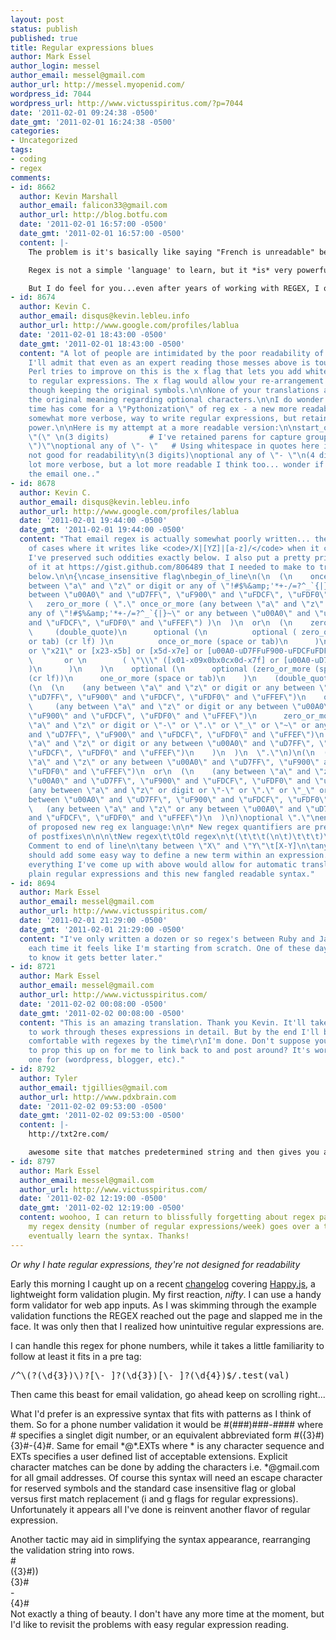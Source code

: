 ```yaml
---
layout: post
status: publish
published: true
title: Regular expressions blues
author: Mark Essel
author_login: messel
author_email: messel@gmail.com
author_url: http://messel.myopenid.com/
wordpress_id: 7044
wordpress_url: http://www.victusspiritus.com/?p=7044
date: '2011-02-01 09:24:38 -0500'
date_gmt: '2011-02-01 16:24:38 -0500'
categories:
- Uncategorized
tags:
- coding
- regex
comments:
- id: 8662
  author: Kevin Marshall
  author_email: falicon33@gmail.com
  author_url: http://blog.botfu.com
  date: '2011-02-01 16:57:00 -0500'
  date_gmt: '2011-02-01 16:57:00 -0500'
  content: |-
    The problem is it's basically like saying "French is unreadable" because you don't know French well enough yet.

    Regex is not a simple 'language' to learn, but it *is* very powerful and well worth spending lots of time on...you could probably create a subset of regex that was more 'readable' (and many have) but what you'll give up is lots of power and flexibility.

    But I do feel for you...even after years of working with REGEX, I often make subtle mistakes that take awhile to debug...such is life.
- id: 8674
  author: Kevin C.
  author_email: disqus@kevin.lebleu.info
  author_url: http://www.google.com/profiles/lablua
  date: '2011-02-01 18:43:00 -0500'
  date_gmt: '2011-02-01 18:43:00 -0500'
  content: "A lot of people are intimidated by the poor readability of Regex, and
    I'll admit that even as an expert reading those messes above is tough. One way
    Perl tries to improve on this is the x flag that lets you add whitespace and comments
    to regular expressions. The x flag would allow your re-arrangement into rows,
    though keeping the original symbols.\n\nNone of your translations appear to keep
    the original meaning regarding optional characters.\n\nI do wonder if maybe the
    time has come for a \"Pythonization\" of reg ex - a new more readable, even if
    somewhat more verbose, way to write regular expressions, but retaining all the
    power.\n\nHere is my attempt at a more readable version:\n\nstart_of_line\noptional
    \"(\" \n(3 digits)         # I've retained parens for capture groups\noptional
    \")\"\noptional any of \"- \"   # Using whitespace in quotes here is probably
    not good for readability\n(3 digits)\noptional any of \"- \"\n(4 digits)\nend_of_line\n\nA
    lot more verbose, but a lot more readable I think too... wonder if I should attempt
    the email one.."
- id: 8678
  author: Kevin C.
  author_email: disqus@kevin.lebleu.info
  author_url: http://www.google.com/profiles/lablua
  date: '2011-02-01 19:44:00 -0500'
  date_gmt: '2011-02-01 19:44:00 -0500'
  content: "That email regex is actually somewhat poorly written... there are a lot
    of cases where it writes like <code>/X|[YZ]|[a-z]/</code> when it could say <code>/[XYZa-z]/</code>.
    I've preserved such oddities exactly below. I also put a pretty printed version
    of it at https://gist.github.com/806489 that I needed to make to translate to
    below.\n\n{\ncase_insensitive flag\nbegin_of_line\n(\n  (\n    once_or_more (any
    between \"a\" and \"z\" or digit or any of \"!#$%&amp;'*+-/=?^_`{|}~\" or any
    between \"u00A0\" and \"uD7FF\", \"uF900\" and \"uFDCF\", \"uFDF0\" and \"uFFEF\")\n
    \   zero_or_more ( \".\" once_or_more (any between \"a\" and \"z\" or digit or
    any of \"!#$%&amp;'*+-/=?^_`{|}~\" or any between \"u00A0\" and \"uD7FF\", \"uF900\"
    and \"uFDCF\", \"uFDF0\" and \"uFFEF\") )\n  )\n  or\n  (\n    zero_or_more (\n
    \     (double_quote)\n      optional (\n          optional ( zero_or_more (space
    or tab) (cr lf) )\n          once_or_more (space or tab)\n      )\n      (\n        ([x01-x08x0bx0cx0e-x1fx7f]
    or \"x21\" or [x23-x5b] or [x5d-x7e] or [u00A0-uD7FFuF900-uFDCFuFDF0-uFFEF])\n
    \       or \n        ( \"\\\" ([x01-x09x0bx0cx0d-x7f] or [u00A0-uD7FFuF900-uFDCFuFDF0-uFFEF])
    )\n      )\n    )\n    optional (\n      optional (zero_or_more (space or tab)
    (cr lf))\n      one_or_more (space or tab)\n    )\n    (double_quote)\n  )\n)\n\"@\"\nonce_or_more
    (\n  (\n    (any between \"a\" and \"z\" or digit or any between \"u00A0\" and
    \"uD7FF\", \"uF900\" and \"uFDCF\", \"uFDF0\" and \"uFFEF\")\n    or\n    (\n
    \     (any between \"a\" and \"z\" or digit or any between \"u00A0\" and \"uD7FF\",
    \"uF900\" and \"uFDCF\", \"uFDF0\" and \"uFFEF\")\n      zero_or_more (any between
    \"a\" and \"z\" or digit or \"-\" or \".\" or \"_\" or \"~\" or any between \"u00A0\"
    and \"uD7FF\", \"uF900\" and \"uFDCF\", \"uFDF0\" and \"uFFEF\")\n      (any between
    \"a\" and \"z\" or digit or any between \"u00A0\" and \"uD7FF\", \"uF900\" and
    \"uFDCF\", \"uFDF0\" and \"uFFEF\")\n    )\n  )\n  \".\"\n)\n(\n  (any between
    \"a\" and \"z\" or any between \"u00A0\" and \"uD7FF\", \"uF900\" and \"uFDCF\",
    \"uFDF0\" and \"uFFEF\")\n  or\n  (\n    (any between \"a\" and \"z\" or any between
    \"u00A0\" and \"uD7FF\", \"uF900\" and \"uFDCF\", \"uFDF0\" and \"uFFEF\")\n    zero_or_more
    (any between \"a\" and \"z\" or digit or \"-\" or \".\" or \"_\" or \"~\" or any
    between \"u00A0\" and \"uD7FF\", \"uF900\" and \"uFDCF\", \"uFDF0\" and \"uFFEF\")\n
    \   (any between \"a\" and \"z\" or any between \"u00A0\" and \"uD7FF\", \"uF900\"
    and \"uFDCF\", \"uFDF0\" and \"uFFEF\")\n  )\n)\noptional \".\"\nend_of_line\n}\n\nSummary
    of proposed new reg ex language:\n\n* New regex quantifiers are prefixes instead
    of postfixes\n\n\n\tNew regex\t\tOld regex\n\t(\t\t\t(\n\t)\t\t\t)\n\t\"literal\"\t\tliteral\n\t\"\\\"\t\t\t\\\n\t#
    Comment to end of line\n\tany between \"X\" and \"Y\"\t[X-Y]\n\tany of \"XYZ\"\t\t[XYZ]\n\tbegin_of_line\t\t^\n\tcr\t\t\tx0d\tr\n\tdouble_quote\t\tx22\t\"\n\tend_of_line\t\t$\n\tdigit\t\t\td\n\tdigits\t\t\td\n\tlf\t\t\tx0a\tn\n\tonce_or_more\t\t+\n\toptional\t\t?\n\tspace\t\t\tx20\n\ttab\t\t\tx09\tt\n\tzero_or_more\t\t*\n\nProbably
    should add some easy way to define a new term within an expression.\n\nSo far
    everything I've come up with above would allow for automatic translation between
    plain regular expressions and this new fangled readable syntax."
- id: 8694
  author: Mark Essel
  author_email: messel@gmail.com
  author_url: http://www.victusspiritus.com/
  date: '2011-02-01 21:29:00 -0500'
  date_gmt: '2011-02-01 21:29:00 -0500'
  content: "I've only written a dozen or so regex's between Ruby and Javascript, and
    each time it feels like I'm starting from scratch. One of these days... :D. \n\nGood
    to know it gets better later."
- id: 8721
  author: Mark Essel
  author_email: messel@gmail.com
  author_url: http://www.victusspiritus.com/
  date: '2011-02-02 00:08:00 -0500'
  date_gmt: '2011-02-02 00:08:00 -0500'
  content: "This is an amazing translation. Thank you Kevin. It'll take me some time
    to work through theses expressions in detail. But by the end I'll be much more
    comfortable with regexes by the time\r\nI'm done. Don't suppose you have a blog
    to prop this up on for me to link back to and post around? It's worth starting
    one for (wordpress, blogger, etc)."
- id: 8792
  author: Tyler
  author_email: tjgillies@gmail.com
  author_url: http://www.pdxbrain.com
  date: '2011-02-02 09:53:00 -0500'
  date_gmt: '2011-02-02 09:53:00 -0500'
  content: |-
    http://txt2re.com/

    awesome site that matches predetermined string and then gives you a regex to match similar patterns
- id: 8797
  author: Mark Essel
  author_email: messel@gmail.com
  author_url: http://www.victusspiritus.com/
  date: '2011-02-02 12:19:00 -0500'
  date_gmt: '2011-02-02 12:19:00 -0500'
  content: woohoo, I can return to blissfully forgetting about regex patterns. If
    my regex density (number of regular expressions/week) goes over a threshold I'll
    eventually learn the syntax. Thanks!
---
```

<p><i>Or why I hate regular expressions, they're not designed for readability</i></p>
<p>Early this morning I caught up on a recent <a href="http://thechangelog.com/post/3028809528/happy-js-form-ishappy-lightweight-extensible-form-valida">changelog</a> covering <a href="https://github.com/andyet/Happy.js">Happy.js</a>, a lightweight form validation plugin. My first reaction, <i>nifty</i>. I can use a handy form validator for web app inputs. As I was skimming through the example validation functions the REGEX reached out the page and slapped me in the face. It was only then that I realized how unintuitive regular expressions are.</p>
<p>I can handle this regex for phone numbers, while it takes a little familiarity to follow at least it fits in a pre tag:</p>
<pre>
/^\(?(\d{3})\)?[\- ]?(\d{3})[\- ]?(\d{4})$/.test(val)
</pre>
<p>Then came this beast for email validation, go ahead keep on scrolling right...<br />
<script src="https://gist.github.com/805713.js?file=email%20validator%20from%20happy.js"></script></p>
<p>What I'd prefer is an expressive syntax that fits with patterns as I think of them. So for a phone number validation it would be #(###)###-#### where # specifies a singlet digit number, or an equivalent abbreviated form  #({3}#){3}#-{4}#. Same for email *@*.EXTs where * is any character sequence and EXTs specifies a user defined list of acceptable extensions. Explicit character matches can be done by adding the characters i.e. *@gmail.com for all gmail addresses. Of course this syntax will need an escape character for reserved symbols and the standard case insensitive flag or global versus first match replacement (i and g flags for regular expressions). Unfortunately it appears all I've done is reinvent another flavor of regular expression.</p>
<p>Another tactic may aid in simplifying the syntax appearance, rearranging the validation string into rows.<br />
#<br />
({3}#))<br />
{3}#<br />
-<br />
{4}#<br />
Not exactly a thing of beauty. I don't  have any more time at the moment, but I'd like to revisit the problems with easy regular expression reading.</p>
